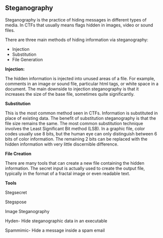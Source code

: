 ## Steganography

Steganography is the practice of hiding messages in different types of media. In CTFs that usually means flags hidden in images, video or sound files.

There are three main methods of hiding information via steganography:

* Injection
* Substitution
* File Generation

**Injection:**

The hidden information is injected into unused areas of a file. For example, comments in an image or sound file, particular html tags, or white space in a document. The main downside to injection steganography is that it increases the size of the base file, sometimes quite significantly.

**Substitution**

This is the most common method seen in CTFs. Information is substituted in place of existing data. The benefit of substitution steganography is that the file size remains the same. The most common substitution technique involves the Least Significant Bit method \(LSB\). In a graphic file, color codes usually use 8 bits, but the human eye can only distinguish between 6 bits of color information. The remaining 2 bits can be replaced with the hidden information with very little discernible difference.

**File Creation**

There are many tools that can create a new file containing the hidden information. The secret input is actually used to create the output file, typically in the format of a fractal image or even readable text.

**Tools**

Stegsecret

Stegspose

Image Steganography

Hyden- Hide steganographic data in an executable

Spammimic- Hide a message inside a spam email



